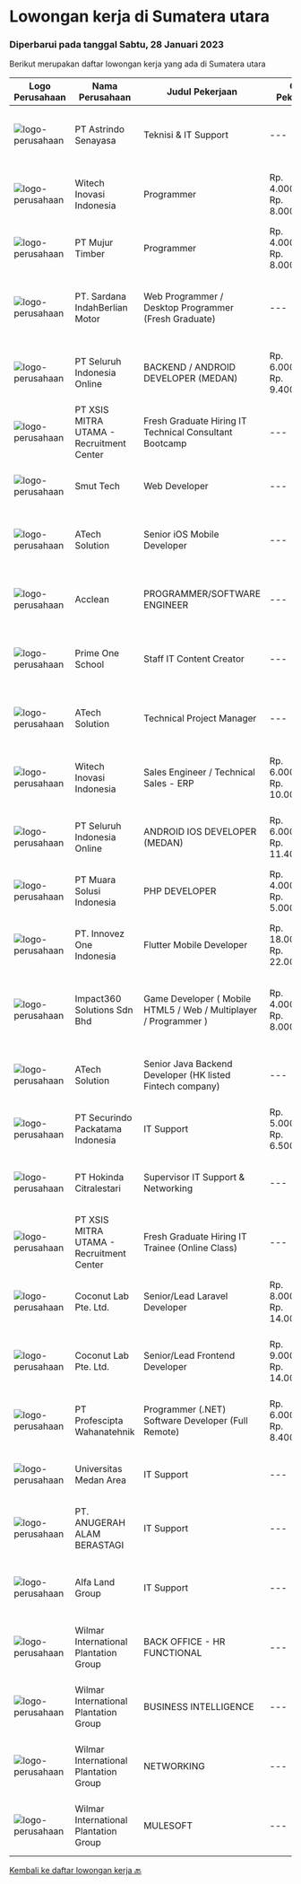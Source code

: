 
  # Lowongan kerja di Sumatera utara

  ### Diperbarui pada tanggal Sabtu, 28 Januari 2023

  Berikut merupakan daftar lowongan kerja yang ada di Sumatera utara

  |Logo Perusahaan | Nama Perusahaan | Judul Pekerjaan | Gaji Pekerjaan | Lokasi | Deskripsi | Tanggal diunggah | Pranala |
  | -------------- | --------------- | --------------- | --------- | --------- | -------------- | ------- | ----------- |
  |![logo-perusahaan](https://image-service-cdn.seek.com.au/e9c4c1a94bdd5ce55d1e73ff2c4a3b969c0878a7/ee4dce1061f3f616224767ad58cb2fc751b8d2dc)|PT Astrindo Senayasa|Teknisi & IT Support|---|Sumatera Utara|Tanggung Jawab : Bisa melakukan  repair dan pergantian part notebook, All in one PC, Desktop PC. Mengerti  dasar jaringan LAN dan troubleshooting...|Rabu, 25 Januari 2023|https://www.jobstreet.co.id/id/job/teknisi-it-support-4197459?token=0~d35b7882-141f-45af-961c-f2c771c37f95&sectionRank=1&jobId=jobstreet-id-job-4197459|
|![logo-perusahaan](https://image-service-cdn.seek.com.au/439d2fa582c605ba6c34bf3b9499597ad74d0ba9/ee4dce1061f3f616224767ad58cb2fc751b8d2dc)|Witech Inovasi Indonesia|Programmer|Rp. 4.000.000-Rp. 8.000.000|Medan|Programmer - Sistem ERPPersyaratan:1. Pengalaman minimal 3 tahun2. Menguasai Python programming language3. Menguasai konsep frontend development,...|Kamis, 26 Januari 2023|https://www.jobstreet.co.id/id/job/programmer-4177386?token=0~d35b7882-141f-45af-961c-f2c771c37f95&sectionRank=2&jobId=jobstreet-id-job-4177386|
|![logo-perusahaan](https://image-service-cdn.seek.com.au/e0661d31e4104719e06e09ee484fdcbaf220f527/ee4dce1061f3f616224767ad58cb2fc751b8d2dc)|PT Mujur Timber|Programmer|Rp. 4.000.000-Rp. 8.000.000|Sibolga|Deskripsi Pekerjaan Interpret data, analyze results using statistical techniques and provide ongoing reports Develop and implement databases, data...|Jumat, 27 Januari 2023|https://www.jobstreet.co.id/id/job/programmer-4180350?token=0~d35b7882-141f-45af-961c-f2c771c37f95&sectionRank=3&jobId=jobstreet-id-job-4180350|
|![logo-perusahaan](https://image-service-cdn.seek.com.au/375518b4ba0ddeb5ef6729d3301cf654c9c14817/ee4dce1061f3f616224767ad58cb2fc751b8d2dc)|PT. Sardana IndahBerlian Motor|Web Programmer / Desktop Programmer (Fresh Graduate)|---|Medan|Sebagai seorang programmer, Anda akan bertugas memahami kebutuhan user di divisi bisnis tertentu, menganalisa sistem dan data untuk kebutuhan laporan,...|Rabu, 25 Januari 2023|https://www.jobstreet.co.id/id/job/web-programmer-desktop-programmer-fresh-graduate-4197238?token=0~d35b7882-141f-45af-961c-f2c771c37f95&sectionRank=4&jobId=jobstreet-id-job-4197238|
|![logo-perusahaan](https://image-service-cdn.seek.com.au/c768f0670f8f8212da7de609b6af9d0b2e5134cc/ee4dce1061f3f616224767ad58cb2fc751b8d2dc)|PT Seluruh Indonesia Online|BACKEND / ANDROID DEVELOPER (MEDAN)|Rp. 6.000.000-Rp. 9.400.000|Aceh|Kami memiliki lowongan untuk frontend, backend and android developerBack End Engineer1. Memiliki pengalaman dalam membangun RESTful APIs2. Menguasai...|Kamis, 26 Januari 2023|https://www.jobstreet.co.id/id/job/backend-android-developer-medan-4185059?token=0~d35b7882-141f-45af-961c-f2c771c37f95&sectionRank=5&jobId=jobstreet-id-job-4185059|
|![logo-perusahaan](https://image-service-cdn.seek.com.au/fa12dd378bd230f83b9ccd636b4121ebbb347455/ee4dce1061f3f616224767ad58cb2fc751b8d2dc)|PT XSIS MITRA UTAMA - Recruitment Center|Fresh Graduate Hiring IT Technical Consultant Bootcamp|---|Jakarta Raya|What we offer you: Integrated Training Full Stack specialist in Java/.Net/Quality Assurance Soft Skills Training. Real &amp; varied experiences (IT...|Selasa, 24 Januari 2023|https://www.jobstreet.co.id/id/job/fresh-graduate-hiring-it-technical-consultant-bootcamp-4195149?token=0~d35b7882-141f-45af-961c-f2c771c37f95&sectionRank=6&jobId=jobstreet-id-job-4195149|
|![logo-perusahaan](https://image-service-cdn.seek.com.au/e64cda4d66b4ad09c1e4eb0b1c5073565d926f13/ee4dce1061f3f616224767ad58cb2fc751b8d2dc)|Smut Tech|Web Developer|---|Medan|Requirement Diploma/Bachelor’s (D3/S1) degree in computer science or equivalent. Have an experience as a programmer minimum 1 years Have an experience...|Kamis, 26 Januari 2023|https://www.jobstreet.co.id/id/job/web-developer-4198057?token=0~d35b7882-141f-45af-961c-f2c771c37f95&sectionRank=7&jobId=jobstreet-id-job-4198057|
|![logo-perusahaan](https://image-service-cdn.seek.com.au/01cd86444ba33e86855e0cce80ed2ebf9dcff3e2/ee4dce1061f3f616224767ad58cb2fc751b8d2dc)|ATech Solution|Senior iOS Mobile Developer|---|Bali|Responsibilities: Research, design, develop, enhance, and maintain high performance iOS applications Collaborate with cross functional teams to...|Kamis, 26 Januari 2023|https://www.jobstreet.co.id/id/job/senior-ios-mobile-developer-4198404?token=0~d35b7882-141f-45af-961c-f2c771c37f95&sectionRank=8&jobId=jobstreet-id-job-4198404|
|![logo-perusahaan](https://i.ibb.co/sqvTCh9/112815900-stock-vector-no-image-available-icon-flat-vector.webp)|Acclean|PROGRAMMER/SOFTWARE ENGINEER|---|Medan|Kami perusahaan yang bergerak di bidang jasa,Sedang membutuhkan: PROGRAMMER/SOFTWARE ENGINEER Kualifikasi : Usia minimal 18 tahun Minimal lulusan...|Sabtu, 21 Januari 2023|https://www.jobstreet.co.id/id/job/programmer-software-engineer-4171491?token=0~d35b7882-141f-45af-961c-f2c771c37f95&sectionRank=9&jobId=jobstreet-id-job-4171491|
|![logo-perusahaan](https://i.ibb.co/sqvTCh9/112815900-stock-vector-no-image-available-icon-flat-vector.webp)|Prime One School|Staff IT Content Creator|---|Medan|- Menguasai Adobe Premiere, After Effect, Photoshop &amp; Ilustrator- Bekerja dalam TIM- Mengerti platform media sosial- Bersedia bekerja lembur-...|Rabu, 18 Januari 2023|https://www.jobstreet.co.id/id/job/staff-it-content-creator-4187513?token=0~d35b7882-141f-45af-961c-f2c771c37f95&sectionRank=10&jobId=jobstreet-id-job-4187513|
|![logo-perusahaan](https://image-service-cdn.seek.com.au/47c310cb4a4b2f78eb96e68d023d29f0872524d1/ee4dce1061f3f616224767ad58cb2fc751b8d2dc)|ATech Solution|Technical Project Manager|---|Bali|The job duties and responsibility of this role: Familiarity with software development methodologies and frameworks such as Agile / Scrum and Conduct...|Rabu, 18 Januari 2023|https://www.jobstreet.co.id/id/job/technical-project-manager-4188858?token=0~d35b7882-141f-45af-961c-f2c771c37f95&sectionRank=11&jobId=jobstreet-id-job-4188858|
|![logo-perusahaan](https://image-service-cdn.seek.com.au/439d2fa582c605ba6c34bf3b9499597ad74d0ba9/ee4dce1061f3f616224767ad58cb2fc751b8d2dc)|Witech Inovasi Indonesia|Sales Engineer / Technical Sales - ERP|Rp. 6.000.000-Rp. 10.000.000|Medan|About this roleYou are someone, who has worked in the IT field for at least two years. You appreciate the technical complexity in IT project delivery,...|Kamis, 19 Januari 2023|https://www.jobstreet.co.id/id/job/sales-engineer-technical-sales-erp-4189901?token=0~d35b7882-141f-45af-961c-f2c771c37f95&sectionRank=12&jobId=jobstreet-id-job-4189901|
|![logo-perusahaan](https://image-service-cdn.seek.com.au/0b0211cd04dfde6741552748d1d29459a06346af/ee4dce1061f3f616224767ad58cb2fc751b8d2dc)|PT Seluruh Indonesia Online|ANDROID IOS DEVELOPER (MEDAN)|Rp. 6.000.000-Rp. 11.400.000|Aceh|Semua programmer boleh melamar termasuk junior dan seniorAndroid IOS developer yang berpengalaman di butuhkan untuk di MedanBack End Engineer / front...|Selasa, 17 Januari 2023|https://www.jobstreet.co.id/id/job/android-ios-developer-medan-4163183?token=0~d35b7882-141f-45af-961c-f2c771c37f95&sectionRank=13&jobId=jobstreet-id-job-4163183|
|![logo-perusahaan](https://image-service-cdn.seek.com.au/c771ad39b6830c31befd32793c58d0f7e8764715/ee4dce1061f3f616224767ad58cb2fc751b8d2dc)|PT Muara Solusi Indonesia|PHP DEVELOPER|Rp. 4.000.000-Rp. 5.000.000|Medan|Membuat modul PHP yang efisien, mudah dalam pengujiannya serta dapat digunakan secara berulang Menganalisis, meninjau, dan menulis ulang program...|Jumat, 13 Januari 2023|https://www.jobstreet.co.id/id/job/php-developer-4168235?token=0~d35b7882-141f-45af-961c-f2c771c37f95&sectionRank=14&jobId=jobstreet-id-job-4168235|
|![logo-perusahaan](https://image-service-cdn.seek.com.au/b298687ae02f9798573838624580ad51c34fe2f1/ee4dce1061f3f616224767ad58cb2fc751b8d2dc)|PT. Innovez One Indonesia|Flutter Mobile Developer|Rp. 18.000.000-Rp. 22.000.000|Bali|We are seeking a Flutter developerResponsibilities Design and Build sophisticated and highly scalable apps using Flutter. Build custom packages in...|Minggu, 15 Januari 2023|https://www.jobstreet.co.id/id/job/flutter-mobile-developer-4171033?token=0~d35b7882-141f-45af-961c-f2c771c37f95&sectionRank=15&jobId=jobstreet-id-job-4171033|
|![logo-perusahaan](https://image-service-cdn.seek.com.au/f3e505b4d9da682a6f4f311bd59ccfe97c6d80cd/ee4dce1061f3f616224767ad58cb2fc751b8d2dc)|Impact360 Solutions Sdn Bhd|Game Developer ( Mobile HTML5 / Web / Multiplayer / Programmer )|Rp. 4.000.000-Rp. 8.000.000|Aceh|We are hiring remote HTML5 game developers from all parts of Indonesia. If you have real experience building HTML5 games or applications, you're...|Selasa, 17 Januari 2023|https://www.jobstreet.co.id/id/job/game-developer-mobile-html5-web-multiplayer-programmer-5249142/origin/my?token=0~d35b7882-141f-45af-961c-f2c771c37f95&sectionRank=16&jobId=jobstreet-my-job-5249142|
|![logo-perusahaan](https://image-service-cdn.seek.com.au/01cd86444ba33e86855e0cce80ed2ebf9dcff3e2/ee4dce1061f3f616224767ad58cb2fc751b8d2dc)|ATech Solution|Senior Java Backend Developer (HK listed Fintech company)|---|Bali|Roles &amp; Responsibilities: Analyzing existing systems and business models Understanding software development lifecycle Translating client...|Sabtu, 14 Januari 2023|https://www.jobstreet.co.id/id/job/senior-java-backend-developer-hk-listed-fintech-company-4162140?token=0~d35b7882-141f-45af-961c-f2c771c37f95&sectionRank=17&jobId=jobstreet-id-job-4162140|
|![logo-perusahaan](https://image-service-cdn.seek.com.au/a7ab5195f9eb25783d12ffcaa821f595e4b67b3c/ee4dce1061f3f616224767ad58cb2fc751b8d2dc)|PT Securindo Packatama Indonesia|IT Support|Rp. 5.000.000-Rp. 6.500.000|Jakarta Raya|Pendidikan minimal D3 / S1 dengan IPK minimal 2,75. Memiliki pengalaman kerja minimal 6 bulan sebagai IT Staff. Menguasai jaringan LAN, WAN, VPN,...|Kamis, 05 Januari 2023|https://www.jobstreet.co.id/id/job/it-support-4170661?token=0~d35b7882-141f-45af-961c-f2c771c37f95&sectionRank=18&jobId=jobstreet-id-job-4170661|
|![logo-perusahaan](https://image-service-cdn.seek.com.au/b11e613a5aa64a785bf3f7989fabb1bb77645484/ee4dce1061f3f616224767ad58cb2fc751b8d2dc)|PT Hokinda Citralestari|Supervisor IT Support & Networking|---|Binjai|Memastikan data elektronik perusahaan aman Memastikan infrastruktur IT berjalan dengan baik Requirements: S1 Teknik Informatika / Sistem Informasi...|Jumat, 06 Januari 2023|https://www.jobstreet.co.id/id/job/supervisor-it-support-networking-4171223?token=0~d35b7882-141f-45af-961c-f2c771c37f95&sectionRank=19&jobId=jobstreet-id-job-4171223|
|![logo-perusahaan](https://image-service-cdn.seek.com.au/000a5b18c118c79ba2af2625d922fca29ab31cc9/ee4dce1061f3f616224767ad58cb2fc751b8d2dc)|PT XSIS MITRA UTAMA - Recruitment Center|Fresh Graduate Hiring IT Trainee (Online Class)|---|Jakarta Raya|What we offer you: Integrated Training Full Stack specialist in Java (online class training) Soft Skills Training. Real &amp; varied experiences (IT...|Jumat, 06 Januari 2023|https://www.jobstreet.co.id/id/job/fresh-graduate-hiring-it-trainee-online-class-4171088?token=0~d35b7882-141f-45af-961c-f2c771c37f95&sectionRank=20&jobId=jobstreet-id-job-4171088|
|![logo-perusahaan](https://i.ibb.co/sqvTCh9/112815900-stock-vector-no-image-available-icon-flat-vector.webp)|Coconut Lab Pte. Ltd.|Senior/Lead Laravel Developer|Rp. 8.000.000-Rp. 14.000.000|Bali|We are a boutique digital studio, fully remote working across Indonesia and Singapore. Everyone in our team is like family; teamwork is very important...|Jumat, 06 Januari 2023|https://www.jobstreet.co.id/id/job/senior-lead-laravel-developer-10316045/origin/sg?token=0~d35b7882-141f-45af-961c-f2c771c37f95&sectionRank=21&jobId=jobstreet-sg-job-10316045|
|![logo-perusahaan](https://i.ibb.co/sqvTCh9/112815900-stock-vector-no-image-available-icon-flat-vector.webp)|Coconut Lab Pte. Ltd.|Senior/Lead Frontend Developer|Rp. 9.000.000-Rp. 14.000.000|Bali|We are a boutique digital studio, fully remote working across Indonesia and Singapore. Everyone in our team is like family; teamwork is very important...|Jumat, 06 Januari 2023|https://www.jobstreet.co.id/id/job/senior-lead-frontend-developer-10316046/origin/sg?token=0~d35b7882-141f-45af-961c-f2c771c37f95&sectionRank=22&jobId=jobstreet-sg-job-10316046|
|![logo-perusahaan](https://image-service-cdn.seek.com.au/bef80762c5f9584e231217c627ef6f9366387b73/ee4dce1061f3f616224767ad58cb2fc751b8d2dc)|PT Profescipta Wahanatehnik|Programmer (.NET)  Software Developer (Full Remote)|Rp. 6.000.000-Rp. 8.400.000|Jawa Tengah|Responsibilities : Full Remote. Any candidates across Indonesia are welcome, Develop efficient code based on Functional requirements from business...|Rabu, 04 Januari 2023|https://www.jobstreet.co.id/id/job/programmer-.net-software-developer-full-remote-4168911?token=0~d35b7882-141f-45af-961c-f2c771c37f95&sectionRank=23&jobId=jobstreet-id-job-4168911|
|![logo-perusahaan](https://image-service-cdn.seek.com.au/4b561358623ca50ad0da10d4c10626085e985885/ee4dce1061f3f616224767ad58cb2fc751b8d2dc)|Universitas Medan Area|IT Support|---|Medan|Kualifikasi Pendidikan Sarjana (S1) yang terakreditasi oleh BAN-PT Minimal B. IPK Minimal 3,3 lulusan PTS dan 3.00 lulusan PTN (skala 4). Usia...|Kamis, 29 Desember 2022|https://www.jobstreet.co.id/id/job/it-support-4160813?token=0~d35b7882-141f-45af-961c-f2c771c37f95&sectionRank=24&jobId=jobstreet-id-job-4160813|
|![logo-perusahaan](https://image-service-cdn.seek.com.au/a97831d6752018121f1f3b3d7d219ca911c24f83/ee4dce1061f3f616224767ad58cb2fc751b8d2dc)|PT. ANUGERAH ALAM BERASTAGI|IT Support|---|Sumatera Utara|- Mengolah database/server perusahaan dan menjaga keamanan system. - Membuat program yang dibutuhkan perusahaaan dalam business analyst, marketing...|Jumat, 27 Januari 2023|https://www.jobstreet.co.id/id/job/it-support-1034530907?token=0~d35b7882-141f-45af-961c-f2c771c37f95&sectionRank=25&jobId=jobstreet-id-job-1034530907|
|![logo-perusahaan](https://image-service-cdn.seek.com.au/20db99539bf6e79c80b99c87d9384823ba97fdc7/ee4dce1061f3f616224767ad58cb2fc751b8d2dc)|Alfa Land Group|IT Support|---|Medan|- Mengolah database/server perusahaan dan menjaga keamanan system. - Membuat program yang dibutuhkan perusahaaan dalam business analyst, marketing...|Jumat, 27 Januari 2023|https://www.jobstreet.co.id/id/job/it-support-1034387321?token=0~d35b7882-141f-45af-961c-f2c771c37f95&sectionRank=26&jobId=jobstreet-id-job-1034387321|
|![logo-perusahaan](https://image-service-cdn.seek.com.au/5683be4817b674e99653d054bb367590069452e8/ee4dce1061f3f616224767ad58cb2fc751b8d2dc)|Wilmar International Plantation Group|BACK OFFICE - HR FUNCTIONAL|---|Medan|To identify client needs and business process to be able to provide excellent solution and consultancy services Responsible for transforming business...|Jumat, 27 Januari 2023|https://www.jobstreet.co.id/id/job/back-office-hr-functional-1034371017?token=0~d35b7882-141f-45af-961c-f2c771c37f95&sectionRank=27&jobId=jobstreet-id-job-1034371017|
|![logo-perusahaan](https://image-service-cdn.seek.com.au/5683be4817b674e99653d054bb367590069452e8/ee4dce1061f3f616224767ad58cb2fc751b8d2dc)|Wilmar International Plantation Group|BUSINESS INTELLIGENCE|---|Medan|Responsibilities Analyze, design and build reports/dashboards using BI tools. Maintain and support data analytics platforms (e.g. SAP BOBJ, Tableau)...|Jumat, 27 Januari 2023|https://www.jobstreet.co.id/id/job/business-intelligence-1034468378?token=0~d35b7882-141f-45af-961c-f2c771c37f95&sectionRank=28&jobId=jobstreet-id-job-1034468378|
|![logo-perusahaan](https://image-service-cdn.seek.com.au/5683be4817b674e99653d054bb367590069452e8/ee4dce1061f3f616224767ad58cb2fc751b8d2dc)|Wilmar International Plantation Group|NETWORKING|---|Medan|Analyze system functions and failures to isolate and define problem areas. Monitor the reachability of all connections within the network adhering to...|Jumat, 27 Januari 2023|https://www.jobstreet.co.id/id/job/networking-1034478384?token=0~d35b7882-141f-45af-961c-f2c771c37f95&sectionRank=29&jobId=jobstreet-id-job-1034478384|
|![logo-perusahaan](https://image-service-cdn.seek.com.au/5683be4817b674e99653d054bb367590069452e8/ee4dce1061f3f616224767ad58cb2fc751b8d2dc)|Wilmar International Plantation Group|MULESOFT|---|Medan|Participate in the full application life cycle from technical design to development, testing, and deployment using MuleSoft development tools Work...|Jumat, 27 Januari 2023|https://www.jobstreet.co.id/id/job/mulesoft-1034397795?token=0~d35b7882-141f-45af-961c-f2c771c37f95&sectionRank=30&jobId=jobstreet-id-job-1034397795|


  [Kembali ke daftar lowongan kerja 🔙](../README.md#daftar-lowongan-kerja)
  